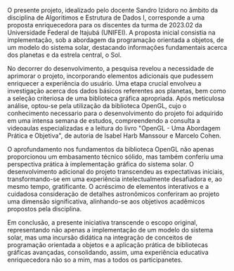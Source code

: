 O presente projeto, idealizado pelo docente Sandro Izidoro no âmbito da disciplina de Algoritimos e Estrutura de Dados I, corresponde a uma proposta enriquecedora para os discentes da turma de 2023.02 da Universidade Federal de Itajubá (UNIFEI). A proposta inicial consistia na implementação, sob a abordagem da programação orientada a objetos, de um modelo do sistema solar, destacando informações fundamentais acerca dos planetas e da estrela central, o Sol.

No decorrer do desenvolvimento, a pesquisa revelou a necessidade de aprimorar o projeto, incorporando elementos adicionais que pudessem enriquecer a experiência do usuário. Uma etapa crucial envolveu a investigação acerca dos dados básicos referentes aos planetas, bem como a seleção criteriosa de uma biblioteca gráfica apropriada. Após meticulosa análise, optou-se pela utilização da biblioteca OpenGL, cujo o conhecimento necessario para o desenvolvimento do projeto foi adquirido em uma intensa semana de estudos, compreendendo a consulta a videoaulas especializadas e a leitura do livro "OpenGL - Uma Abordagem Prática e Objetiva", de autoria de Isabel Harb Manssour e Marcelo Cohen.

O aprofundamento nos fundamentos da biblioteca OpenGL não apenas proporcionou um embasamento técnico sólido, mas também conferiu uma perspectiva prática à implementação gráfica do sistema solar. O desenvolvimento adicional do projeto transcendeu as expectativas iniciais, transformando-se em uma experiência intelectualmente desafiadora e, ao mesmo tempo, gratificante. O acréscimo de elementos interativos e a cuidadosa consideração de detalhes astronômicos conferiram ao projeto uma dimensão significativa, alinhando-se aos objetivos acadêmicos propostos pela disciplina.

Em conclusão, a presente iniciativa transcende o escopo original, representando não apenas a implementação de um modelo do sistema solar, mas uma incursão didática na integração de conceitos de programação orientada a objetos e a aplicação prática de bibliotecas gráficas avançadas, consolidando, assim, uma experiência educativa enriquecedora não so a mim, mas a todos os participanetes.
